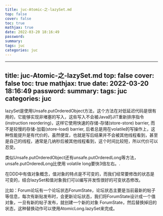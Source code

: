 ```yaml
---
title: juc-Atomic-之-lazySet.md
top: false
cover: false
toc: true
mathjax: true
date: 2022-03-20 18:16:49
password:
summary:
tags: juc
categories: juc
---
```

---
title: juc-Atomic-之-lazySet.md
top: false
cover: false
toc: true
mathjax: true
date: 2022-03-20 18:16:49
password:
summary:
tags: juc
categories: juc
---
lazySet是使用Unsafe.putOrderedObject方法，这个方法在对低延迟代码是很有用的，它能够实现非堵塞的写入，这些写入不会被Java的JIT重新排序指令(instruction reordering)，这样它使用快速的存储-存储(store-store) barrier, 而不是较慢的存储-加载(store-load) barrier, 后者总是用在volatile的写操作上，这种性能提升是有代价的，虽然便宜，也就是写后结果并不会被其他线程看到，甚至是自己的线程，通常是几纳秒后被其他线程看到，这个时间比较短，所以代价可以忍受。

类似Unsafe.putOrderedObject还有unsafe.putOrderedLong等方法，unsafe.putOrderedLong比使用 volatile long要快3倍左右。.

在DDD中有值对象概念，值对象的特点是不可变的，而我们经常要修改的状态是可变的，结合lazySet和值对象我们可以编写并发性很好的可变状态修改。

比如：Forum论坛有一个论坛状态ForumState，论坛状态主要是当前最新的帖子等信息，每次有新贴发布时，会更新论坛状态，我们将ForumState设计成一个值对象，一旦有新的帖子发布，就创建一个新的对象 ForumState，然后替换掉旧的状态，这种替换动作可以使用AtomicLong.lazySet来完成。
